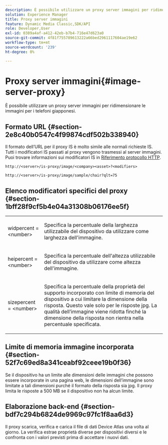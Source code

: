 ```yaml
---
description: È possibile utilizzare un proxy server immagini per ridimensionare le immagini per i telefoni giapponesi.
solution: Experience Manager
title: Proxy server immagini
feature: Dynamic Media Classic,SDK/API
role: Developer,User
exl-id: 0389a4af-a412-42eb-b7b4-716e47d623a0
source-git-commit: 4f81f755789613222a66bed2961117604ae19e62
workflow-type: tm+mt
source-wordcount: '239'
ht-degree: 0%

---
```


# Proxy server immagini{#image-server-proxy}

È possibile utilizzare un proxy server immagini per ridimensionare le immagini per i telefoni giapponesi.

## Formato URL {#section-2e8c40b0547c4f99874cdf502b338940}

Il formato dell’URL per il proxy IS è molto simile alle normali richieste IS. Tutti i modificatori IS passati al proxy vengono trasmessi al server immagini. Puoi trovare informazioni sui modificatori IS in [Riferimento protocollo HTTP](../../is-api/http-ref/image-serving-api-ref/c-http-protocol-reference/c-introduction/c-introduction.md#concept-dbbd5241bc6248ad9b9d7f6c635c311e).

`http://<server>/is-proxy/image/<company><asset>?<modifiers>`

`http://<server>/is-proxy/image/sample/chair?qlt=75`

## Elenco modificatori specifici del proxy {#section-1bff28f9cf5b4e04a31308b06176ee5f}

<table id="simpletable_40C1DFB183B54A79BCF65D51ED480CE0"> 
 <tr class="strow"> 
  <td class="stentry"> <p><span class="codeph"> widpercent = &lt;number&gt;</span> </p></td> 
  <td class="stentry"> <p>Specifica la percentuale della larghezza utilizzabile del dispositivo da utilizzare come larghezza dell'immagine. </p></td> 
 </tr> 
 <tr class="strow"> 
  <td class="stentry"> <p><span class="codeph"> heipercent = &lt;number&gt;</span> </p></td> 
  <td class="stentry"> <p>Specifica la percentuale dell'altezza utilizzabile del dispositivo da utilizzare come altezza dell'immagine. </p></td> 
 </tr> 
 <tr class="strow"> 
  <td class="stentry"> <p><span class="codeph"> sizepercent = &lt;number&gt;</span> </p></td> 
  <td class="stentry"> <p>Specifica la percentuale della proprietà del supporto incorporato con limite di memoria del dispositivo a cui limitare la dimensione della risposta. Questo vale solo per le risposte jpg. La qualità dell’immagine viene ridotta finché la dimensione della risposta non rientra nella percentuale specificata. </p></td> 
 </tr> 
</table>

## Limite di memoria immagine incorporata {#section-52f7c69ed8a341ceabf92ceee19b0f36}

Se il dispositivo ha un limite alle dimensioni delle immagini che possono essere incorporate in una pagina web, le dimensioni dell’immagine sono limitate a tali dimensioni purché il formato della risposta sia jpg. Il proxy limita le risposte a 500 MB se il dispositivo non ha alcun limite.

## Elaborazione back-end {#section-bdf7c294b6824de9969c97fc1f8aa6d3}

Il proxy scarica, verifica e carica il file di dati Device Atlas una volta al giorno. La verifica estrae proprietà diverse per dispositivi diversi e le confronta con i valori previsti prima di accettare i nuovi dati.
